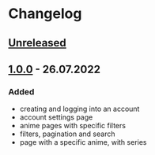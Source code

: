# Changelog

## [Unreleased]

## [1.0.0] - 26.07.2022
### Added
- creating and logging into an account
- account settings page
- anime pages with specific filters
- filters, pagination and search
- page with a specific anime, with series

[Unreleased]: https://aniwhale.netlify.app
[1.0.0]: https://aniwhale.netlify.app
